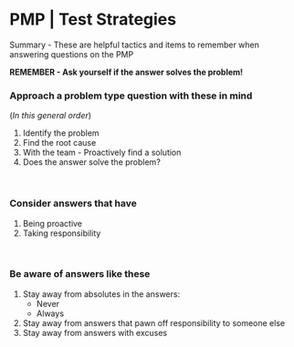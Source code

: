 # PMP | Test Strategies

Summary - These are helpful tactics and items to remember when answering questions on the PMP

**REMEMBER - Ask yourself if the answer solves the problem!**

### Approach a problem type question with these in mind

(_In this general order_)

1. Identify the problem
2. Find the root cause
3. With the team - Proactively find a solution
4. Does the answer solve the problem?

<br>

### Consider answers that have

1. Being proactive
2. Taking responsibility

<br>

### Be aware of answers like these

1. Stay away from absolutes in the answers:
   - Never
   - Always
2. Stay away from answers that pawn off responsibility to someone else
3. Stay away from answers with excuses
